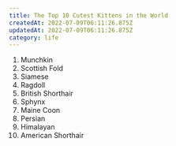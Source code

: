 ```yaml
---
title: The Top 10 Cutest Kittens in the World
createdAt: 2022-07-09T06:11:26.875Z
updatedAt: 2022-07-09T06:11:26.875Z
category: life
---
```


1. Munchkin 
2. Scottish Fold 
3. Siamese 
4. Ragdoll 
5. British Shorthair 
6. Sphynx 
7. Maine Coon 
8. Persian 
9. Himalayan 
10. American Shorthair
